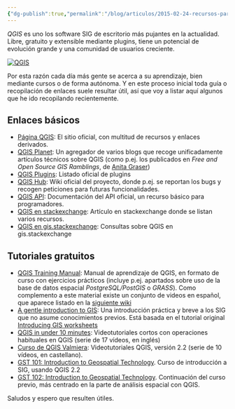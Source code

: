 ```yaml
---
{"dg-publish":true,"permalink":"/blog/articulos/2015-02-24-recursos-para-aprender-qgis/recursos-para-aprender-qgis/","title":"Recursos para aprender QGIS","tags":["qgis"]}
---
```



_QGIS_ es uno los software SIG de escritorio más pujantes en la actualidad. Libre, gratuito y extensible mediante plugins, tiene un potencial de evolución grande y una comunidad de usuarios creciente.

[![QGIS](/img/user/Blog/Articulos/2015-02-24-recursos-para-aprender-qgis/media/logo-qgis.png)](http://www2.qgis.org/)

Por esta razón cada día más gente se acerca a su aprendizaje, bien mediante cursos o de forma autónoma. Y en este proceso inicial toda guía o recopilación de enlaces suele resultar útil, así que voy a listar aquí algunos que he ido recopilando recientemente.

## Enlaces básicos 
- [Página QGIS](http://www.qgis.org): El sitio oficial, con multitud de recursos y enlaces derivados.
- [QGIS Planet](http://planet.qgis.org/planet/): Un agregador de varios blogs que recoge unificadamente artículos técnicos sobre QGIS (como p.ej. los publicados en _Free and Open Source GIS Ramblings_, de [Anita Graser](https://twitter.com/underdarkgis))
- [QGIS Plugins](http://plugins.qgis.org/plugins/): Listado oficial de plugins
- [QGIS Hub](https://hub.qgis.org/): Wiki oficial del proyecto, donde p.ej. se reportan los bugs y recogen peticiones para futuras funcionalidades. 
- [QGIS API](http://qgis.org/api/2.6/index.html): Documentación del API oficial, un recurso básico para programadores. 
- [QGIS en stackexchange](http://gis.stackexchange.com/questions/3651/where-can-i-find-qgis-tutorials-and-resources): Artículo en stackexchange donde se listan varios recursos. 
- [QGIS en gis.stackexchange](http://gis.stackexchange.com/questions/tagged/qgis): Consultas sobre QGIS en gis.stackexchange

## Tutoriales gratuitos
- [QGIS Training Manual](http://docs.qgis.org/2.6/en/docs/training_manual/index.html): Manual de aprendizaje de QGIS, en formato de curso con ejercicios prácticos (incluye p.ej. apartados sobre uso de la base de datos espacial _PostgreSQL/PostGIS_ o _GRASS_). Como complemento a este material existe un conjunto de videos en español, que aparece listado en la [siguiente wiki](http://cv.uoc.edu/webapps/xwiki/wiki/sistemasinformaciongeoqgis/view/XWiki/GuiaVideosQGIS) 
- [A gentle introduction to GIS](http://docs.qgis.org/2.2/es/docs/gentle_gis_introduction/): Una introducción práctica y breve a los SIG que no asume conocimientos previos. Está basada en el tutorial original [Introducing GIS worksheets](http://linfiniti.com/dla/) 
- [QGIS in under 10 minutes](http://www.youtube.com/playlist?list=PLNCPalajQvg7wQvzf3fM8fOZ5lMKl86Q4): Videotutoriales cortos con operaciones habituales en QGIS (serie de 17 vídeos, en inglés) 
- [Curso de QGIS Valmiera](http://www.youtube.com/playlist?list=PLyVgyXwS_ZDDhxheaxKUh31BCD0Azg1of): Videotutoriales QGIS, versión 2.2 (serie de 10 vídeos, en castellano). 
- [GST 101: Introduction to Geospatial Technology](https://canvas.instructure.com/courses/855327). Curso de introducción a SIG, usando QGIS 2.2 
- [GST 102: Introduction to Geospatial Technology](https://canvas.instructure.com/courses/861361). Continuación del curso previo, más centrado en la parte de análisis espacial con QGIS.

Saludos y espero que resulten útiles.

